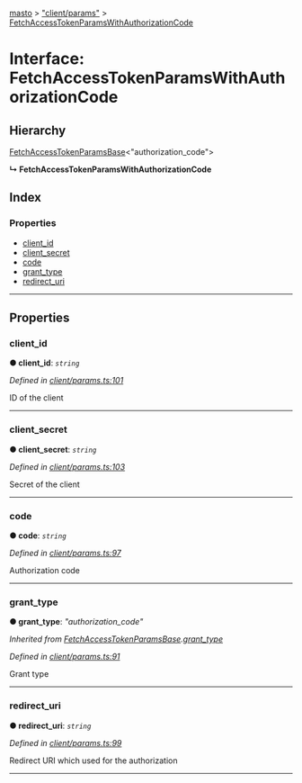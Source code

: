 [masto](../README.md) > ["client/params"](../modules/_client_params_.md) > [FetchAccessTokenParamsWithAuthorizationCode](../interfaces/_client_params_.fetchaccesstokenparamswithauthorizationcode.md)

# Interface: FetchAccessTokenParamsWithAuthorizationCode

## Hierarchy

 [FetchAccessTokenParamsBase](_client_params_.fetchaccesstokenparamsbase.md)<"authorization_code">

**↳ FetchAccessTokenParamsWithAuthorizationCode**

## Index

### Properties

* [client_id](_client_params_.fetchaccesstokenparamswithauthorizationcode.md#client_id)
* [client_secret](_client_params_.fetchaccesstokenparamswithauthorizationcode.md#client_secret)
* [code](_client_params_.fetchaccesstokenparamswithauthorizationcode.md#code)
* [grant_type](_client_params_.fetchaccesstokenparamswithauthorizationcode.md#grant_type)
* [redirect_uri](_client_params_.fetchaccesstokenparamswithauthorizationcode.md#redirect_uri)

---

## Properties

<a id="client_id"></a>

###  client_id

**● client_id**: *`string`*

*Defined in [client/params.ts:101](https://github.com/neet/masto.js/blob/3b7330b/src/client/params.ts#L101)*

ID of the client

___
<a id="client_secret"></a>

###  client_secret

**● client_secret**: *`string`*

*Defined in [client/params.ts:103](https://github.com/neet/masto.js/blob/3b7330b/src/client/params.ts#L103)*

Secret of the client

___
<a id="code"></a>

###  code

**● code**: *`string`*

*Defined in [client/params.ts:97](https://github.com/neet/masto.js/blob/3b7330b/src/client/params.ts#L97)*

Authorization code

___
<a id="grant_type"></a>

###  grant_type

**● grant_type**: *"authorization_code"*

*Inherited from [FetchAccessTokenParamsBase](_client_params_.fetchaccesstokenparamsbase.md).[grant_type](_client_params_.fetchaccesstokenparamsbase.md#grant_type)*

*Defined in [client/params.ts:91](https://github.com/neet/masto.js/blob/3b7330b/src/client/params.ts#L91)*

Grant type

___
<a id="redirect_uri"></a>

###  redirect_uri

**● redirect_uri**: *`string`*

*Defined in [client/params.ts:99](https://github.com/neet/masto.js/blob/3b7330b/src/client/params.ts#L99)*

Redirect URI which used for the authorization

___

